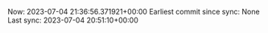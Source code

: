 Now: 2023-07-04 21:36:56.371921+00:00 Earliest commit since sync: None Last sync: 2023-07-04 20:51:10+00:00
